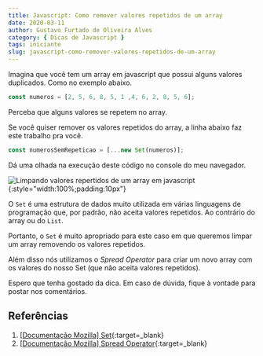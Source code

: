 ```yaml
---
title: Javascript: Como remover valores repetidos de um array
date: 2020-03-11
author: Gustavo Furtado de Oliveira Alves
category: { Dicas de Javascript }
tags: iniciante
slug: javascript-como-remover-valores-repetidos-de-um-array
---
```

Imagina que você tem um array em javascript que possui alguns valores duplicados. Como no exemplo abaixo.

```javascript
const numeros = [2, 5, 6, 8, 5, 1 ,4, 6, 2, 8, 5, 6];
```

Perceba que alguns valores se repetem no array.

Se você quiser remover os valores repetidos do array, a linha abaixo faz este trabalho pra você.

```javascript
const numerosSemRepeticao = [...new Set(numeros)];
```

Dá uma olhada na execução deste código no console do meu navegador.

![Limpando valores repertidos de um array em javascript](/images/javascript-como-remover-valores-repetidos-de-um-array/limpando-array-com-valores-repetidos.gif){:style="width:100%;padding:10px"}

O `Set` é uma estrutura de dados muito utilizada em várias linguagens de programação que, por padrão, não aceita valores repetidos. Ao contrário do array ou do `List`.

Portanto, o `Set` é muito apropriado para este caso em que queremos limpar um array removendo os valores repetidos.

Além disso nós utilizamos o *Spread Operator* para criar um novo array com os valores do nosso Set (que não aceita valores repetidos).

Espero que tenha gostado da dica. Em caso de dúvida, fique à vontade para postar nos comentários.

## Referências

1. [[Documentação Mozilla] Set](https://developer.mozilla.org/pt-BR/docs/Web/JavaScript/Reference/Global_Objects/Set){:target=_blank}
2. [[Documentação Mozilla] Spread Operator](https://developer.mozilla.org/pt-BR/docs/Web/JavaScript/Reference/Operators/Spread_operator){:target=_blank}